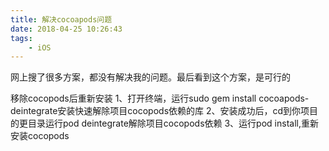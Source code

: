 ```yaml
---
title: 解决cocoapods问题
date: 2018-04-25 10:26:43
tags:
    - iOS
---
```


网上搜了很多方案，都没有解决我的问题。最后看到这个方案，是可行的

移除cocopods后重新安装
1、打开终端，运行sudo gem install cocoapods-deintegrate安装快速解除项目cocopods依赖的库
2、安装成功后，cd到你项目的更目录运行pod deintegrate解除项目cocopods依赖
3、运行pod install,重新安装cocopods

